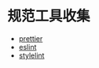 # 规范工具收集

- [prettier](https://prettier.io/)
- [eslint](https://eslint.bootcss.com/)
- [stylelint](https://stylelint.io/user-guide/usage/cli)
